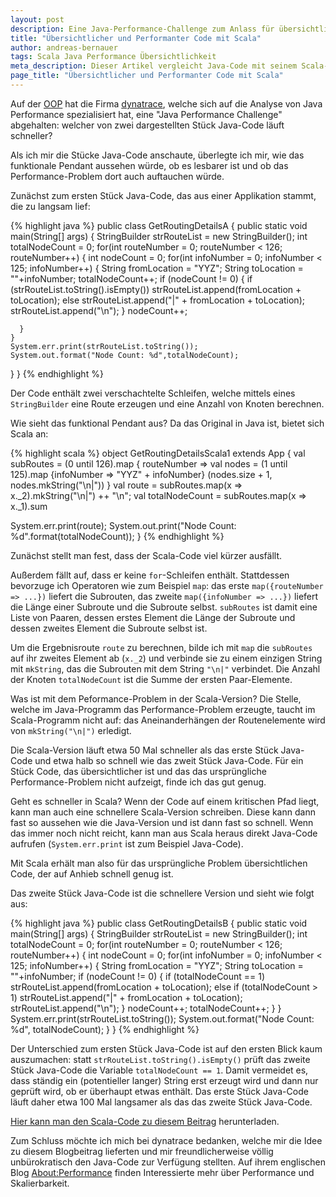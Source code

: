 ```yaml
---
layout: post
description: Eine Java-Performance-Challenge zum Anlass für übersichtlichen und doch performanten Java-Code
title: "Übersichtlicher und Performanter Code mit Scala"
author: andreas-bernauer
tags: Scala Java Performance Übersichtlichkeit
meta_description: Dieser Artikel vergleicht Java-Code mit seinem Scala-Pendant.
page_title: "Übersichtlicher und Performanter Code mit Scala"
---
```


Auf der [OOP](http://www.sigs-datacom.de/konferenzen/oop.html) hat die
Firma
[dynatrace](http://www.compuware.com/application-performance-management/dynatrace-enterprise.html),
welche sich auf die Analyse von Java Performance spezialisiert hat,
eine "Java Performance Challenge" abgehalten: welcher von zwei
dargestellten Stück Java-Code läuft schneller?

Als ich mir die Stücke Java-Code anschaute, überlegte ich mir, wie das
funktionale Pendant aussehen würde, ob es lesbarer ist und ob das
Performance-Problem dort auch auftauchen würde.

<!-- more start -->

Zunächst zum ersten Stück Java-Code, das aus einer Applikation stammt,
die zu langsam lief:

{% highlight java %}
public class GetRoutingDetailsA {
  public static void main(String[] args) {
    StringBuilder strRouteList = new StringBuilder();
    int totalNodeCount = 0;
    for(int routeNumber = 0; routeNumber < 126; routeNumber++) {
      int nodeCount = 0;
      for(int infoNumber = 0; infoNumber < 125; infoNumber++) {
        String fromLocation = "YYZ";
        String toLocation = ""+infoNumber;
        totalNodeCount++;
        if (nodeCount != 0) {
          if (strRouteList.toString().isEmpty())
            strRouteList.append(fromLocation + toLocation);
          else
            strRouteList.append("|" + fromLocation + toLocation);
          strRouteList.append("\n");
        }
        nodeCount++;

      }
    }
    System.err.print(strRouteList.toString());
    System.out.format("Node Count: %d",totalNodeCount);
  }
}
{% endhighlight %}

Der Code enthält zwei verschachtelte Schleifen, welche mittels eines
`StringBuilder` eine Route erzeugen und eine Anzahl von Knoten
berechnen.

Wie sieht das funktional Pendant aus? Da das Original in Java ist,
bietet sich Scala an:

{% highlight scala %}
object GetRoutingDetailsScala1 extends App {
  val subRoutes = (0 until 126).map { routeNumber =>
    val nodes = (1 until 125).map {infoNumber => "YYZ" + infoNumber}
    (nodes.size + 1, nodes.mkString("\n|"))
   }
  val route = subRoutes.map(x => x._2).mkString("\n|") ++ "\n";
  val totalNodeCount = subRoutes.map(x => x._1).sum

  System.err.print(route);
  System.out.print("Node Count: %d".format(totalNodeCount));
}
{% endhighlight %}

Zunächst stellt man fest, dass der Scala-Code viel kürzer ausfällt.

Außerdem fällt auf, dass er keine `for`-Schleifen enthält. Stattdessen
bevorzuge ich Operatoren wie zum Beispiel `map`: das erste
`map({routeNumber => ...})` liefert die Subrouten, das zweite
`map({infoNumber => ...})` liefert die Länge einer Subroute und die
Subroute selbst. `subRoutes` ist damit eine Liste von Paaren, dessen
erstes Element die Länge der Subroute und dessen zweites Element die
Subroute selbst ist.

Um die Ergebnisroute `route` zu berechnen, bilde ich mit `map` die
`subRoutes` auf ihr zweites Element ab (`x._2`) und verbinde sie zu
einem einzigen String mit `mkString`, das die Subrouten mit dem String
`"\n|"` verbindet.  Die Anzahl der Knoten `totalNodeCount` ist die
Summe der ersten Paar-Elemente.

Was ist mit dem Peformance-Problem in der Scala-Version? Die Stelle,
welche im Java-Programm das Performance-Problem erzeugte, taucht im
Scala-Programm nicht auf: das Aneinanderhängen der Routenelemente wird
von `mkString("\n|")` erledigt.

<!-- 
10 repetitions:
Durations:
 A:   2754998000 ns (=  61 x B)
 B:     45339000 ns (=   1 x B)
C2:    182031000 ns (=   4 x B)
C3:    120153000 ns (=   3 x B)
C1:     53343000 ns (=   1 x B)
Checking consistency
B.route == C2.route                  : true
B.totalNodeCount == C2.totalNodeCount: true
B.route == C3.route                  : true
B.totalNodeCount == C3.totalNodeCount: true
B.route == C1.route                  : true
B.totalNodeCount == C1.totalNodeCount: true

500 repetitions:
Durations:
 A: 122355874000 ns (=  99 x B)
 B:   1232411000 ns (=   1 x B)
C2:   2767531000 ns (=   2 x B)  // map
C3:   2746754000 ns (=   2 x B)  // foldLeft
C1:   2033017000 ns (=   2 x B)  // Java in Scala
Checking consistency
B.route == C2.route                  : true
B.totalNodeCount == C2.totalNodeCount: true
B.route == C3.route                  : true
B.totalNodeCount == C3.totalNodeCount: true
B.route == C1.route                  : true
B.totalNodeCount == C1.totalNodeCount: true
-->

Die Scala-Version läuft etwa 50 Mal schneller als das erste Stück
Java-Code und etwa halb so schnell wie das zweit Stück Java-Code. Für
ein Stück Code, das übersichtlicher ist und das das ursprüngliche
Performance-Problem nicht aufzeigt, finde ich das gut genug.

Geht es schneller in Scala? Wenn der Code auf einem kritischen Pfad
liegt, kann man auch eine schnellere Scala-Version schreiben. Diese
kann dann fast so aussehen wie die Java-Version und ist dann fast so
schnell.  Wenn das immer noch nicht reicht, kann man aus Scala heraus
direkt Java-Code aufrufen (`System.err.print` ist zum Beispiel
Java-Code).

Mit Scala erhält man also für das ursprüngliche Problem
übersichtlichen Code, der auf Anhieb schnell genug ist.

Das zweite Stück Java-Code ist die schnellere Version und sieht wie
folgt aus:

{% highlight java %}
public class GetRoutingDetailsB {
  public static void main(String[] args) {
    StringBuilder strRouteList = new StringBuilder();
    int totalNodeCount = 0;
    for(int routeNumber = 0; routeNumber < 126; routeNumber++) {
      int nodeCount = 0;
      for(int infoNumber = 0; infoNumber < 125; infoNumber++) {
        String fromLocation = "YYZ";
        String toLocation = ""+infoNumber;
        if (nodeCount != 0) {
          if (totalNodeCount == 1)
            strRouteList.append(fromLocation + toLocation);
          else if (totalNodeCount > 1)
            strRouteList.append("|" + fromLocation + toLocation);
          strRouteList.append("\n");
        }
        nodeCount++;
        totalNodeCount++;
      }
    }
    System.err.print(strRouteList.toString());
    System.out.format("Node Count: %d", totalNodeCount);
  }
}
{% endhighlight %}

Der Unterschied zum ersten Stück Java-Code ist auf den ersten Blick
kaum auszumachen: statt `strRouteList.toString().isEmpty()` prüft das
zweite Stück Java-Code die Variable `totalNodeCount == 1`. Damit
vermeidet es, dass ständig ein (potentieller langer) String erst
erzeugt wird und dann nur geprüft wird, ob er überhaupt etwas enthält.
Das erste Stück Java-Code läuft daher etwa 100 Mal langsamer als das
das zweite Stück Java-Code.

[Hier kann man den Scala-Code zu diesem
Beitrag](/files/2013-03-27-scala-java/GetRoutingDetails.zip) herunterladen.

Zum Schluss möchte ich mich bei dynatrace bedanken, welche mir die
Idee zu diesem Blogbeitrag lieferten und mir freundlicherweise völlig
unbürokratisch den Java-Code zur Verfügung stellten. Auf ihrem
englischen Blog [About:Performance](http://apmblog.compuware.com/)
finden Interessierte mehr über Performance und Skalierbarkeit.
